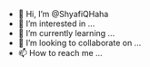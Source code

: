- 👋 Hi, I’m @ShyafiQHaha
- 👀 I’m interested in ...
- 🌱 I’m currently learning ...
- 💞️ I’m looking to collaborate on ...
- 📫 How to reach me ...

<!---
ShyafiQHaha/ShyafiQHaha is a ✨ special ✨ repository because its `README.md` (this file) appears on your GitHub profile.
You can click the Preview link to take a look at your changes.
--->
